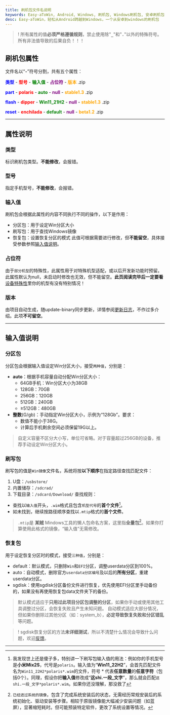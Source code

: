 ```yaml
---
title: 刷机包文件名说明
keywords: Easy-aToWin, Android, Windows, 刷机包, Windows刷机包, 安卓刷机包,  Windows11, Windows10, Windows 11 arm, Windows 10 arm, 安卓刷Windows, 小米刷Windows, 一加刷Windows, 红米刷Windows, 亦魔
desc: Easy-aToWin，轻松从Android跨越到Windows，一个从安卓到windows的刷机包
---
```


>! 所有属性的值**必须严格遵循规则**，禁止使用除"**`_`**"和"**`.`**"以外的特殊符号。所有非法值导致的后果自负！！！

## 刷机包属性
文件名以“**`-`**”符号分割，共有五个属性：
<p>
<span style="color:blue; font-weight:bold">类型</span> -
<span style="color:red; font-weight:bold">型号</span> -
<span style="color:green; font-weight:bold">输入值</span> -
<span style="color:purple; font-weight:bold">占位符</span> -
<span style="color:orange; font-weight:bold">版本</span> .zip
</p>
<p>
<span style="color:blue; font-weight:bold">part</span> -
<span style="color:red; font-weight:bold">polaris</span> -
<span style="color:green; font-weight:bold">auto</span> -
<span style="color:purple; font-weight:bold">null</span> -
<span style="color:orange; font-weight:bold">stable1.3</span> .zip
</p>
<p>
<span style="color:blue; font-weight:bold">flash</span> -
<span style="color:red; font-weight:bold">dipper</span> -
<span style="color:green; font-weight:bold">Win11_21H2</span> -
<span style="color:purple; font-weight:bold">null</span> -
<span style="color:orange; font-weight:bold">stable1.3</span> .zip
</p>
<p>
<span style="color:blue; font-weight:bold">reset</span> -
<span style="color:red; font-weight:bold">enchilada</span> -
<span style="color:green; font-weight:bold">default</span> -
<span style="color:purple; font-weight:bold">null</span> -
<span style="color:orange; font-weight:bold">beta1.2</span> .zip
</p>

---

## 属性说明
### 类型
标识刷机包类型。**不能修改**，会报错。
### 型号
指定手机型号，**不能修改**，会报错。
### 输入值
刷机包会根据此属性的内容不同执行不同的操作，以下是作用：
+ 分区包：用于设定Win分区大小
+ 刷写包：用于查找Windows镜像
+ 恢复包：设置恢复分区的模式
此值可根据需要进行修改，但**不能留空**，具体接受参数参照[输入值说明](#输入值说明)。
### 占位符
由于`部分机型`的特殊性，此属性用于对特殊机型适配，或以后开发新功能时预留。 
此属性默认为null，未启动时修改也无效，但不能留空。**此页阅读完毕后一定要看**[设备特殊性](../device/README.md)里你的机型有没有特别情况！
### 版本
由项目自动生成，随update-binary同步更新，详情参阅[更新日志](../more/update.md)，不作过多介绍。此项**不可留空**。

---

## 输入值说明
### 分区包
分区包会根据输入值设定Win分区大小，接受`两种值`，分别是：
+ **auto**：根据手机容量自动分配Win分区大小：
  - 64GB手机：Win分区大小为38GB
  - 128GB：70GB
  - 256GB：120GB
  - 512GB：240GB
  - ≥512GB：480GB
+ **整数**(G/gb)：手动指定Win分区大小，示例为“128Gb”。要求：
  - 数值不能小于38G。
  - 计算后手机剩余空间必须保留19G以上。
> 自定义容量不区分大小写，单位可省略。对于容量超过256GB的设备，推荐手动设定Win分区大小。
### 刷写包
刷写包的值是`Win镜像`文件名，系统将按**以下顺序**在指定路径查找匹配文件：
1. U盘：`/usbstore/`
2. 内置储存：`/sdcrad/`
3. 下载目录：`/sdcard/Download/`
查找规则：
+ 查找以`输入值`开头，`.wim`格式且包含`机型代号`的**首个文件**[^规则]。
+ 如未找到，继续按路径顺序查找以`.mtip`格式的**首个文件**。

> `.mtip`是 **某贼** Mindows工具的懒人包命名方案，这里指**全量包**[^全量包]。如果你打算使用此格式的镜像，“输入值”无需修改。
### 恢复包
用于设定恢复分区时的模式，接受`三种值`，分别是：
+ default：默认模式，只删除`Win`和`EFI`分区，调整userdata分区到100%。
+ auto：自动模式，删除官方`userdata分区编号`及以后的**所有分区**，重建userdata分区。
+ sgdisk：使用sgdisk分区备份文件进行恢复，优先使用EFI分区里手动备份的，如果没有再使用恢复包data文件夹下的备份。
> 默认模式适应于**只用过此项目分区包调整的分区**，如果你手动或使用其他工具调整过分区，会恢复失败且产生未知问题。
> 自动模式适应大部分情况，但如果你删除过其他分区（如：system_b），**必定导致恢复失败和分区错乱**等问题。
 
>! sgdisk恢复分区的方法**未详细测试**，所以不清楚什么情况会导致什么问题，欢迎[反馈](#)。

---
[^规则]:我发现世上还是傻子多，特别讲一下刷写包输入值的用法：例如你的手机型号是**小米Mix2S**，代号是`polaris`。输入值为“**Win11_22H2**”，会首先匹配文件名为`Win11_22H2*polaris*.wim`的文件，符号 \* 代表**任意数量**的**任意字符**（包括0个）。同理，假设你把**输入值**修改成“**这shi.一段_文字**”，那么就会匹配`这shi.一段_文字*polaris*.wim`。如果你还没理解，那没救了
[^全量包]:`已经进过系统的镜像`，包含了完成系统安装后的状态，无需经历常规安装后的系统初始化、驱动安装等步骤。相较于原版镜像能大幅减少安装问题（如蓝屏），显著缩短耗时。但可能预装特定软件，更改了系统设置等情况。  